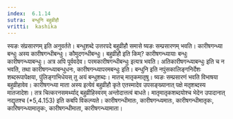 ```yaml
---
index:  6.1.14
sutra:  बन्धुनि बहुव्रीहौ
vritti:  kashika 
---
```


स्यङः संप्रसारणम् इति अनुवर्तते। बन्धुशब्दे उत्तरपदे बहुव्रीहौ समासे ष्यङः सम्प्रसारणम् भवति। कारीषगन्ध्या बन्धुः अस्य कारीषगन्धीबन्धुः। कौमुदगन्धीबन्धुः। बहुव्रीहौ इति किम्? कारीषगन्ध्यायाः बन्धुः कारीषगन्ध्याबन्धुः। अत्र अपि पूर्ववदेव। परमकारीषगन्धीबन्धुः इत्यत्र भवति। अतिकारीषगन्ध्याबन्धुः इति च न भवति, तथा कारीषगन्ध्याबन्धुधनः, कारीषगन्ध्यापरमबन्धुः इति। बन्धुनि इति नपुंसकालिङ्गनिर्देशः शब्दरूपापेक्षया, पुंलिङ्गाभिधेयस् तु अयं बन्धुशब्दः। मातच् मातृकमातृषु। ष्यङः सम्प्रसारणं भवति विभाषया बहुव्रीहावेव। कारीषगन्ध्या माता अस्य इत्येवं बहुव्रीहौ कृते एतस्मादेव उपसङ्ख्यानात् पक्षे मतृशब्दस्य मातजादेशः। तत्र चित्करनसमर्थ्याद् बहुव्रीहिस्वरम् अन्तोदात्तत्वं बाधते। मातृमातृकशब्दयोश्च भेदेन उपादानात् नद्यृतश्च (*5,4.153) इति कबपि विकल्प्यते। कारीषगन्धीमातः, कारीषगन्ध्यमातः, कारीषगन्धीमातृकः, कारिषगन्ध्यामातृकः, कारीषगन्धीमाता, कारीषगन्ध्यामाता।

